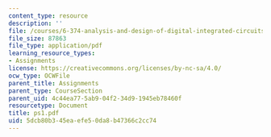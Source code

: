 ```yaml
---
content_type: resource
description: ''
file: /courses/6-374-analysis-and-design-of-digital-integrated-circuits-fall-2003/5dcb80b345eaefe50da8b47366c2cc74_ps1.pdf
file_size: 87863
file_type: application/pdf
learning_resource_types:
- Assignments
license: https://creativecommons.org/licenses/by-nc-sa/4.0/
ocw_type: OCWFile
parent_title: Assignments
parent_type: CourseSection
parent_uid: 4c44ea77-5ab9-04f2-34d9-1945eb78460f
resourcetype: Document
title: ps1.pdf
uid: 5dcb80b3-45ea-efe5-0da8-b47366c2cc74
---
```

